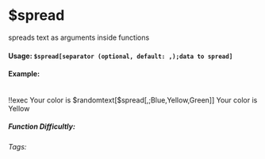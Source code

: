 # $spread
spreads text as arguments inside functions

#### Usage: `$spread[separator (optional, default: ,);data to spread]`

#### Example: 
<br/>
<discord-messages>
    <discord-message>
        !!exec Your color is $randomtext[$spread[,;Blue,Yellow,Green]]
    </discord-message>
    <discord-message :bot="true" author="Custom Command" avatar="https://media.discordapp.net/avatars/725721249652670555/781224f90c3b841ba5b40678e032f74a.webp">
        Your color is Yellow
    </discord-message>
</discord-messages>

##### Function Difficultly: <Badge type="warning" text="Medium" vertical="middle" /> 
###### Tags: <Badge type="tip" text="data" vertical="middle" /> <Badge type="tip" text="spread" vertical="middle" /> <Badge type="tip" text="arguments" vertical="middle" />
